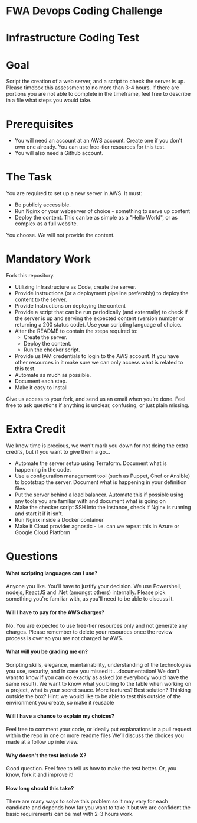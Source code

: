 # FWA Devops Coding Challenge

Infrastructure Coding Test
==========================

# Goal

Script the creation of a web server, and a script to check the server is up.  Please timebox this assessment to no more than 3-4 hours.  If there are portions you are not able to complete in the timeframe, feel free to describe in a file what steps you would take.

# Prerequisites

* You will need an account at an AWS account. Create one if you don't own one already. You can use free-tier resources for this test.
* You will also need a Github account.

# The Task

You are required to set up a new server in AWS. It must:

* Be publicly accessible.
* Run Nginx or your webserver of choice - something to serve up content
* Deploy the content. This can be as simple as a "Hello World", or as complex as a full website. 

You choose. We will not provide the content. 

# Mandatory Work

Fork this repository.

* Utilizing Infrastructure as Code, create the server.
* Provide instructions (or a deployment pipeline preferably) to deploy the content to the server.
* Provide Instructions on deploying the content
* Provide a script that can be run periodically (and externally) to check if the server is up and serving the expected content (version number or returning a 200 status code). Use your scripting language of choice.
* Alter the README to contain the steps required to:
  * Create the server.
  * Deploy the content.
  * Run the checker script.
* Provide us IAM credentials to login to the AWS account. If you have other resources in it make sure we can only access what is related to this test.
* Automate as much as possible.
* Document each step. 
* Make it easy to install

Give us access to your fork, and send us an email when you’re done. Feel free to ask questions if anything is unclear, confusing, or just plain missing.

# Extra Credit

We know time is precious, we won't mark you down for not doing the extra credits, but if you want to give them a go...

* Automate the server setup using Terraform.  Document what is happening in the code.
* Use a configuration management tool (such as Puppet, Chef or Ansible) to bootstrap the server. Document what is happening in your definition files
* Put the server behind a load balancer. Automate this if possible using any tools you are familiar with and document what is going on
* Make the checker script SSH into the instance, check if Nginx is running and start it if it isn't.
* Run Nginx inside a Docker container
* Make it Cloud provider agnostic - i.e. can we repeat this in Azure or Google Cloud Platform

# Questions

#### What scripting languages can I use?

Anyone you like. You’ll have to justify your decision. We use Powershell, nodejs, ReactJS and .Net (amongst others) internally. Please pick something you're familiar with, as you'll need to be able to discuss it.

#### Will I have to pay for the AWS charges?

No. You are expected to use free-tier resources only and not generate any charges. Please remember to delete your resources once the review process is over so you are not charged by AWS.

#### What will you be grading me on?

Scripting skills, elegance, maintainability, understanding of the technologies you use, security, and in case you missed it....documentation!
We don’t want to know if you can do exactly as asked (or everybody would have the same result). We want to know what you bring to the table when working on a project, what is your secret sauce. More features? Best solution? Thinking outside the box?
Hint: we would like to be able to test this outside of the environment you create, so make it reusable

#### Will I have a chance to explain my choices?

Feel free to comment your code, or ideally put explanations in a pull request within the repo in one or more readme files
We’ll discuss the choices you made at a follow up interview.

#### Why doesn't the test include X?

Good question. Feel free to tell us how to make the test better. Or, you know, fork it and improve it!

#### How long should this take?

There are many ways to solve this problem so it may vary for each candidate and depends how far you want to take it but we are confident the basic requirements can be met with 2-3 hours work.